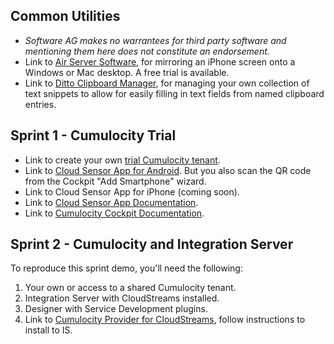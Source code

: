 ## Common Utilities
- _Software AG makes no warrantees for third party software and mentioning them here does not constitute an endorsement._
- Link to [Air Server Software](http://www.airserver.com/), for mirroring an iPhone screen onto a Windows or Mac desktop. A free trial is available.
- Link to [Ditto Clipboard Manager](https://sourceforge.net/projects/ditto-cp/), for managing your own collection of text snippets to allow for easily filling in text fields from named clipboard entries.

## Sprint 1 - Cumulocity Trial

- Link to create your own [trial Cumulocity tenant](http://www.cumulocity.com/try-for-free/).
- Link to [Cloud Sensor App for Android](https://play.google.com/store/apps/details?id=com.cumulocity.cloudsensor&hl=en_US). But you also scan the QR code from the Cockpit "Add Smartphone" wizard.
- Link to Cloud Sensor App for iPhone (coming soon).
- Link to [Cloud Sensor App Documentation](https://www.cumulocity.com/guides/users-guide/android-cloud-sensor-app/).
- Link to [Cumulocity Cockpit Documentation](https://www.cumulocity.com/guides/users-guide/cockpit/).

## Sprint 2 - Cumulocity and Integration Server

To reproduce this sprint demo, you'll need the following:
1. Your own or access to a shared Cumulocity tenant.
1. Integration Server with CloudStreams installed.
1. Designer with Service Development plugins.
1. Link to [Cumulocity Provider for CloudStreams](http://techcommunity.softwareag.com/ecosystem/communities/public/webmethods/products/cloudstreams/downloads/Cumulocity/index.html), follow instructions to install to IS.
